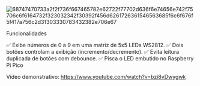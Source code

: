 ![68747470733a2f2f736f667465782e62722f77702d636f6e74656e742f75706c6f6164732f323032342f30392f456d6261726361546563685f6c6f676f5f417a756c2d31303330783432382e706e67](https://github.com/user-attachments/assets/efd58ef1-331a-4978-bb80-52925d9d4b1b)

Funcionalidades

✅ Exibe números de 0 a 9 em uma matriz de 5x5 LEDs WS2812.
✅ Dois botões controlam a exibição (incremento/decremento).
✅ Evita leitura duplicada de botões com debounce.
✅ Pisca o LED embutido no Raspberry Pi Pico

Vídeo demonstrativo: https://www.youtube.com/watch?v=bzi8vDwygwk

